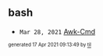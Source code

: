 ## bash


* <code>Mar 28, 2021</code> [Awk-Cmd](2021-03-28T15-55-03-awk-cmd.md)

<sup><sub>generated 17 Apr 2021 09:13:49 by <a href='https://github.com/senorprogrammer/til'>til</a></sub></sup>
